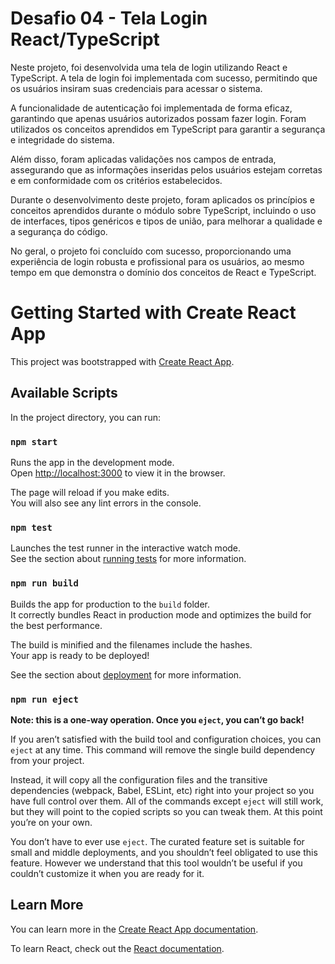 # Desafio 04 - Tela Login React/TypeScript 

Neste projeto, foi desenvolvida uma tela de login utilizando React e TypeScript. A tela de login foi implementada com sucesso, permitindo que os usuários insiram suas credenciais para acessar o sistema.

A funcionalidade de autenticação foi implementada de forma eficaz, garantindo que apenas usuários autorizados possam fazer login. Foram utilizados os conceitos aprendidos em TypeScript para garantir a segurança e integridade do sistema.

Além disso, foram aplicadas validações nos campos de entrada, assegurando que as informações inseridas pelos usuários estejam corretas e em conformidade com os critérios estabelecidos.

Durante o desenvolvimento deste projeto, foram aplicados os princípios e conceitos aprendidos durante o módulo sobre TypeScript, incluindo o uso de interfaces, tipos genéricos e tipos de união, para melhorar a qualidade e a segurança do código.

No geral, o projeto foi concluído com sucesso, proporcionando uma experiência de login robusta e profissional para os usuários, ao mesmo tempo em que demonstra o domínio dos conceitos de React e TypeScript.

# Getting Started with Create React App

This project was bootstrapped with [Create React App](https://github.com/facebook/create-react-app).

## Available Scripts

In the project directory, you can run:

### `npm start`

Runs the app in the development mode.\
Open [http://localhost:3000](http://localhost:3000) to view it in the browser.

The page will reload if you make edits.\
You will also see any lint errors in the console.

### `npm test`

Launches the test runner in the interactive watch mode.\
See the section about [running tests](https://facebook.github.io/create-react-app/docs/running-tests) for more information.

### `npm run build`

Builds the app for production to the `build` folder.\
It correctly bundles React in production mode and optimizes the build for the best performance.

The build is minified and the filenames include the hashes.\
Your app is ready to be deployed!

See the section about [deployment](https://facebook.github.io/create-react-app/docs/deployment) for more information.

### `npm run eject`

**Note: this is a one-way operation. Once you `eject`, you can’t go back!**

If you aren’t satisfied with the build tool and configuration choices, you can `eject` at any time. This command will remove the single build dependency from your project.

Instead, it will copy all the configuration files and the transitive dependencies (webpack, Babel, ESLint, etc) right into your project so you have full control over them. All of the commands except `eject` will still work, but they will point to the copied scripts so you can tweak them. At this point you’re on your own.

You don’t have to ever use `eject`. The curated feature set is suitable for small and middle deployments, and you shouldn’t feel obligated to use this feature. However we understand that this tool wouldn’t be useful if you couldn’t customize it when you are ready for it.

## Learn More

You can learn more in the [Create React App documentation](https://facebook.github.io/create-react-app/docs/getting-started).

To learn React, check out the [React documentation](https://reactjs.org/).
